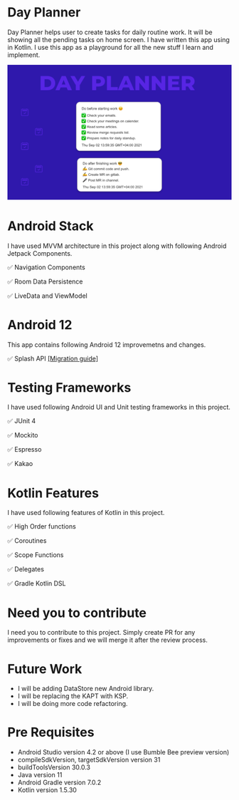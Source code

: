 # Day Planner 
Day Planner helps user to create tasks for daily routine work. It will be showing all the pending tasks on home screen. I have written this app using in Kotlin.
I use this app as a playground for all the new stuff I learn and implement. 

![alt text](https://github.com/JunydDEV/android-dayplanner-app/blob/develop/images/Project%20Header.png)


# Android Stack 
I have used MVVM architecture in this project along with following Android Jetpack Components.
<p> ✅ Navigation Components </p>
<p> ✅ Room Data Persistence </p>
<p> ✅ LiveData and ViewModel </p>

# Android 12 
This app contains following Android 12 improvemetns and changes.
<p> ✅ Splash API <a href="https://hashnode.com/post/splash-screen-migration-to-android-12-ckt64qj4o08qe95s1fmx2c81n" target="_blank">[Migration guide]</a></p>


# Testing Frameworks
I have used following Android UI and Unit testing frameworks in this project.
<p> ✅ JUnit 4 </p>
<p> ✅ Mockito </p>
<p> ✅ Espresso </p>
<p> ✅ Kakao </p>

# Kotlin Features
I have used following features of Kotlin in this project.
<p> ✅ High Order functions </p>
<p> ✅ Coroutines </p>
<p> ✅ Scope Functions </p>
<p> ✅ Delegates </p>
<p> ✅ Gradle Kotlin DSL </p>


# Need you to contribute
I need you to contribute to this project. Simply create PR for any improvements or fixes and we will merge it after the review process.

# Future Work
- I will be adding DataStore new Android library.
- I will be replacing the KAPT with KSP.
- I will be doing more code refactoring.

# Pre Requisites
- Android Studio version 4.2 or above (I use Bumble Bee preview version)
- compileSdkVersion, targetSdkVersion version 31 
- buildToolsVersion 30.0.3
- Java version 11
- Android Gradle version 7.0.2
- Kotlin version 1.5.30




